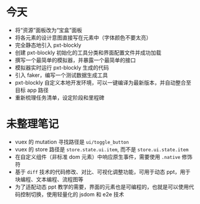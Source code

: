 # 今天

- 将“资源”面板改为“宝盒”面板
- 将各元素的设计意图直接写在元素中（字体颜色不要太亮）
- 完全静态地引入 pxt-blockly
- 创建 pxt-blockly 初始化的工具分类和界面配置文件并成功加载
- 撰写一个最简单的模拟器，并暴露一个最简单的接口
- 模拟器实时运行 pxt-blockly 生成的代码
- 引入 faker，编写一个测试数据生成工具
- pxt-blockly 自定义本地开发环境，可以一键编译为最新版本，并自动整合至目标 app 路径
- 重新梳理任务清单，设定阶段和里程碑

# 未整理笔记

- vuex 的 mutation 寻找路径是 `ui/toggle_button`
- vuex 的 store 路径是 `store.state.ui.item`, 而不是 `store.ui.state.item`
- 在自定义组件（非标准 dom 元素）中响应原生事件，需要使用 `.native` 修饰符
- 基于 `diff` 技术的代码修改、对比、可视化调整功能，可用于动态 ppt，用于块编程、文本编程、流程图等
- 为了适配动态 ppt 教学的需要，界面的元素也是可编程的，也就是可以使用代码控制切换，使用轻量化的 jsdom 和 e2e 技术
